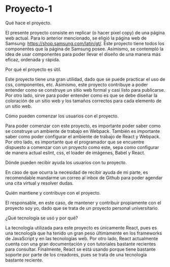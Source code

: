 # Proyecto-1

Qué hace el proyecto.

El presente proyecto consiste en replicar (o hacer pixel copy) de una página web actual. Para lo anterior mencionado, se eligió la página web de Samsung: https://shop.samsung.com/latin/gt/. Este proyecto tiene todos los componentes que la página de Samsung posee. Asimismo, se contempló la idea de usar componentes para poder llevar el diseño de una manera más eficaz, ordenada y rápida.

Por qué el proyecto es útil.

Este proyecto tiene una gran utilidad, dado que se puede practicar el uso de css, componentes, etc. Asimismo, este proyecto contribuye a poder entender como se construye un sitio web formal y casi listo para publicarse. Por otro lado, sirve para poder entender como es que se debe diseñar la coloración de un sitio web y los tamaños correctos para cada elemento de un sitio web. 

Cómo pueden comenzar los usuarios con el proyecto.

Para poder comenzar con este proyecto, es importante poder saber como se construye un ambiente de trabajo en Webpack. También es importante saber como poder configurar el ambiente de trabajo de React y Webpack. Por otro lado, es importante que el programador que se encuentre dispuesto a comenzar con un proyecto como este, sepa como configurar de manera actual eslint, css, el loader de imágenes, Babel y React.

Dónde pueden recibir ayuda los usuarios con tu proyecto.

En caso de que ocurra la necesidad de recibir ayuda de mi parte, es recomendable mandarme un correo al inbox de Github para poder agendar una cita virtual y resolver dudas.

Quién mantiene y contribuye con el proyecto.

El responsable, en este caso, de mantener y contribuir propiamente con el proyecto soy yo, dado que se trata de un proyecto personal universitario. 

¿Qué tecnología se usó y por qué?

La tecnología utilizada para este proyecto es únicamente React, pues es una tecnología que ha tenido un gran peso últimamente en los frameworks de JavaScript y en las tecnologías web. Por otro lado, React actualmente cuenta con una gran documentación y con tutoriales bastante recientes para consultar. Finalmente, React se está usando porque tiene bastante soporte por parte de los creadores, pues se trata de una tecnología bastante reciente.
